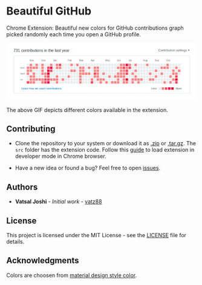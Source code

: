 # Beautiful GitHub

Chrome Extension: Beautiful new colors for GitHub contributions graph picked randomly each time you open a GitHub profile.

![Demo](demo.gif "Demo")

The above GIF depicts different colors available in the extension.

<!-- ## Getting Started -->

<!-- Install the extension from [Chrome Store](Chrome Store link) -->

## Contributing

- Clone the repository to your system or download it as [.zip](https://github.com/vatz88/Beautiful-GitHub/zipball/master) or [.tar.gz](https://github.com/vatz88/Beautiful-GitHub/tarball/master). The `src` folder has the extension code. Follow this [guide](https://developer.chrome.com/extensions/getstarted#unpacked) to load extension in developer mode in Chrome browser.

- Have a new idea or found a bug? Feel free to open [issues](https://github.com/vatz88/Beautiful-GitHub/issues).

## Authors

- **Vatsal Joshi** - *Initial work* - [vatz88](https://github.com/vatz88)

<!--
See also the list of [contributors](https://github.com/VaTz88/FFCSonTheGo/contributors) who participated in this project.
-->

## License

This project is licensed under the MIT License - see the [LICENSE](LICENSE) file for details.

## Acknowledgments

Colors are choosen from [material design style color](https://material.io/guidelines/style/color.html#color-color-palette).